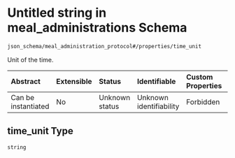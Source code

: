 # Untitled string in meal\_administrations Schema

```txt
json_schema/meal_administration_protocol#/properties/time_unit
```

Unit of the time.

| Abstract            | Extensible | Status         | Identifiable            | Custom Properties | Additional Properties | Access Restrictions | Defined In                                                                                               |
| :------------------ | :--------- | :------------- | :---------------------- | :---------------- | :-------------------- | :------------------ | :------------------------------------------------------------------------------------------------------- |
| Can be instantiated | No         | Unknown status | Unknown identifiability | Forbidden         | Allowed               | none                | [meal\_administrations.schema.json\*](../../out/meal_administrations.schema.json "open original schema") |

## time\_unit Type

`string`
